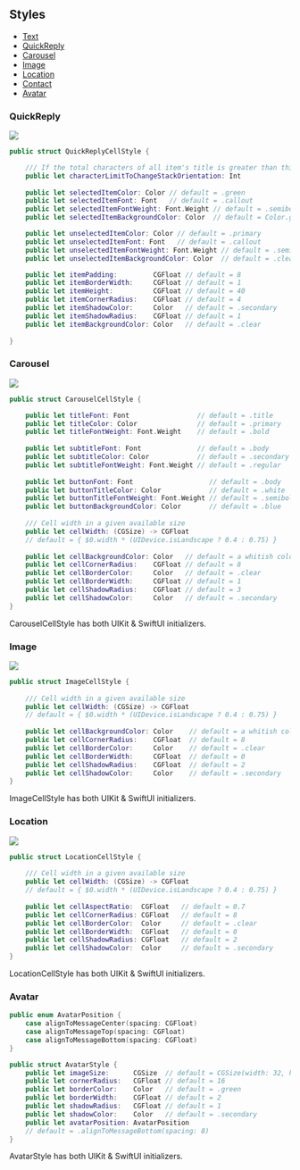 ## Styles
* [Text](#text)
* [QuickReply](#quick-reply)
* [Carousel](#carousel)
* [Image](#image)
* [Location](#location)
* [Contact](#contact)
* [Avatar](#avatar)


### QuickReply

![](https://github.com/EnesKaraosman/SwiftyChat/blob/master/Sources/SwiftyChat/Demo/Preview/quickReplyItem.png)

```swift
public struct QuickReplyCellStyle {

    /// If the total characters of all item's title is greater than this value, VStack is used instead of HStack
    public let characterLimitToChangeStackOrientation: Int
    
    public let selectedItemColor: Color // default = .green
    public let selectedItemFont: Font   // default = .callout
    public let selectedItemFontWeight: Font.Weight // default = .semibold
    public let selectedItemBackgroundColor: Color  // default = Color.green.opacity(0.3)

    public let unselectedItemColor: Color // default = .primary
    public let unselectedItemFont: Font   // default = .callout
    public let unselectedItemFontWeight: Font.Weight // default = .semibold
    public let unselectedItemBackgroundColor: Color  // default = .clear

    public let itemPadding:         CGFloat // default = 8
    public let itemBorderWidth:     CGFloat // default = 1
    public let itemHeight:          CGFloat // default = 40
    public let itemCornerRadius:    CGFloat // default = 4
    public let itemShadowColor:     Color   // default = .secondary
    public let itemShadowRadius:    CGFloat // default = 1
    public let itemBackgroundColor: Color   // default = .clear
    
}
```

### Carousel

![](https://github.com/EnesKaraosman/SwiftyChat/blob/master/Sources/SwiftyChat/Demo/Preview/carouselItem.png)

```swift
public struct CarouselCellStyle {

    public let titleFont: Font                 // default = .title
    public let titleColor: Color               // default = .primary
    public let titleFontWeight: Font.Weight    // default = .bold
    
    public let subtitleFont: Font              // default = .body
    public let subtitleColor: Color            // default = .secondary
    public let subtitleFontWeight: Font.Weight // default = .regular
    
    public let buttonFont: Font                   // default = .body
    public let buttonTitleColor: Color            // default = .white
    public let buttonTitleFontWeight: Font.Weight // default = .semibold
    public let buttonBackgroundColor: Color       // default = .blue
    
    /// Cell width in a given available size
    public let cellWidth: (CGSize) -> CGFloat
    // default = { $0.width * (UIDevice.isLandscape ? 0.4 : 0.75) }
    
    public let cellBackgroundColor: Color   // default = a whitish color
    public let cellCornerRadius:    CGFloat // default = 8
    public let cellBorderColor:     Color   // default = .clear
    public let cellBorderWidth:     CGFloat // default = 1
    public let cellShadowRadius:    CGFloat // default = 3
    public let cellShadowColor:     Color   // default = .secondary
}
```
CarouselCellStyle has both UIKit & SwiftUI initializers.

### Image

![](https://github.com/EnesKaraosman/SwiftyChat/blob/master/Sources/SwiftyChat/Demo/Preview/imageItem.png)

```swift
public struct ImageCellStyle {
    
    /// Cell width in a given available size
    public let cellWidth: (CGSize) -> CGFloat
    // default = { $0.width * (UIDevice.isLandscape ? 0.4 : 0.75) }
    
    public let cellBackgroundColor: Color    // default = a whitish color
    public let cellCornerRadius:    CGFloat  // default = 8
    public let cellBorderColor:     Color    // default = .clear
    public let cellBorderWidth:     CGFloat  // default = 0
    public let cellShadowRadius:    CGFloat  // default = 2
    public let cellShadowColor:     Color    // default = .secondary
}
```
ImageCellStyle has both UIKit & SwiftUI initializers.

### Location

![](https://github.com/EnesKaraosman/SwiftyChat/blob/master/Sources/SwiftyChat/Demo/Preview/locationItem.png)

```swift
public struct LocationCellStyle {
    
    /// Cell width in a given available size
    public let cellWidth: (CGSize) -> CGFloat
    // default = { $0.width * (UIDevice.isLandscape ? 0.4 : 0.75) }
    
    public let cellAspectRatio:  CGFloat   // default = 0.7
    public let cellCornerRadius: CGFloat   // default = 8
    public let cellBorderColor:  Color     // default = .clear
    public let cellBorderWidth:  CGFloat   // default = 0
    public let cellShadowRadius: CGFloat   // default = 2
    public let cellShadowColor:  Color     // default = .secondary
}
```
LocationCellStyle has both UIKit & SwiftUI initializers.

### Avatar

```swift
public enum AvatarPosition {
    case alignToMessageCenter(spacing: CGFloat)
    case alignToMessageTop(spacing: CGFloat)
    case alignToMessageBottom(spacing: CGFloat)
}

public struct AvatarStyle {
    public let imageSize:      CGSize  // default = CGSize(width: 32, height: 32)
    public let cornerRadius:   CGFloat // default = 16
    public let borderColor:    Color   // default = .green
    public let borderWidth:    CGFloat // default = 2
    public let shadowRadius:   CGFloat // default = 1
    public let shadowColor:    Color   // default = .secondary
    public let avatarPosition: AvatarPosition 
    // default = .alignToMessageBottom(spacing: 8)
}
```

AvatarStyle has both UIKit & SwiftUI initializers.
